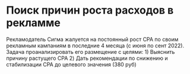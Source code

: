 # Поиск причин роста расходов в рекламме
Рекламодатель Сигма жалуется на постоянный рост CPA по своим рекламным кампаниям в последние 4 месяца (с июня по сент 2022). Задача проанализировать его размещение с целями: 1) Выяснить причину растущего CPA 2) Дать рекомендации по снижению и стабилизации CPA до целевого значения (380 руб)
